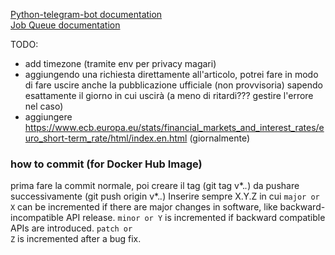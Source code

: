 [Python-telegram-bot documentation](https://github.com/python-telegram-bot/python-telegram-bot/wiki) <br>
[Job Queue documentation](https://docs.python-telegram-bot.org/en/stable/telegram.ext.jobqueue.html)

TODO:
- add timezone (tramite env per privacy magari)
- aggiungendo una richiesta direttamente all'articolo, potrei fare in modo di fare uscire anche la pubblicazione ufficiale (non provvisoria) sapendo esattamente il giorno in cui uscirà (a meno di ritardi??? gestire l'errore nel caso)
- aggiungere https://www.ecb.europa.eu/stats/financial_markets_and_interest_rates/euro_short-term_rate/html/index.en.html (giornalmente)


### how to commit (for Docker Hub Image)

prima fare la commit normale,
poi creare il tag (git tag v*.*.*) da pushare successivamente (git push origin v*.*.*)
Inserire sempre X.Y.Z in cui
<code>major or X</code> can be incremented if there are major changes in software, like backward-incompatible API release.
<code>minor or Y</code> is incremented if backward compatible APIs are introduced.
<code>patch or Z</code> is incremented after a bug fix.